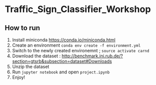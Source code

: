 # Traffic_Sign_Classifier_Workshop

## How to run

1. Install miniconda https://conda.io/miniconda.html
2. Create an environment `conda env create -f environment.yml`
3. Switch to the newly created environemnt ; `source activate carnd`
4. Download the dataset : http://benchmark.ini.rub.de/?section=gtsrb&subsection=dataset#Downloads
5. Unzip the dataset
6. Run `jupyter notebook` and open `project.ipynb`
7. Enjoy!
